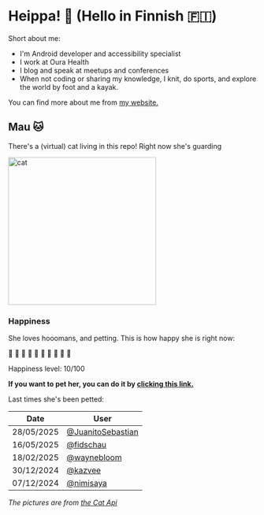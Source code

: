 # Heippa! :wave: (Hello in Finnish :finland:)

Short about me:
- I'm Android developer and accessibility specialist
- I work at Oura Health
- I blog and speak at meetups and conferences
- When not coding or sharing my knowledge, I knit, do sports, and explore the world by foot and a kayak.

You can find more about me from [my website.](https://eevis.codes)

<!-- Cat Widget Start -->
## Mau :cat:

There's a (virtual) cat living in this repo! Right now she's guarding

<img src=https://cdn2.thecatapi.com/images/b1a.jpg alt="cat" width=300 />
  
### Happiness
  She loves hooomans, and petting. This is how happy she is right now: 
  
  :sparkling_heart: :black_heart: :black_heart: :black_heart: :black_heart: :black_heart: :black_heart: :black_heart: :black_heart: :black_heart: 
  
  Happiness level: 10/100
   
  **If you want to pet her, you can do it by [clicking this link.](https://github.com/eevajonnapanula/eevajonnapanula/issues/new?title=pet-cat&body=Just+submit+the+issue+-+that%27s+all+you+have+to+do+%3Acat%3A)**
  
  Last times she's been petted: 

Date | User
------- | ---------
 28/05/2025 | [@JuanitoSebastian](https://github.com/JuanitoSebastian)
16/05/2025 | [@fidschau](https://github.com/fidschau)
18/02/2025 | [@waynebloom](https://github.com/waynebloom)
30/12/2024 | [@kazvee](https://github.com/kazvee)
07/12/2024 | [@nimisaya](https://github.com/nimisaya)
  

*The pictures are from [the Cat Api](https://thecatapi.com/)*
<!-- Cat Widget End -->
